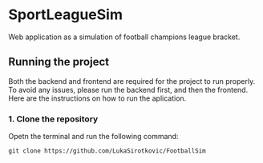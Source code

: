 # SportLeagueSim
Web application as a simulation of football champions league bracket.

## Running the project
Both the backend and frontend are required for the project to run properly. To avoid any issues, please run the backend first, and then the frontend. 
Here are the instructions on how to run the aplication.

### 1. Clone the repository
Opetn the terminal and run the following command:
```
git clone https://github.com/LukaSirotkovic/FootballSim
```
